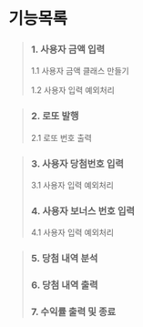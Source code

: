   기능목록
============================
>### 1. 사용자 금액 입력
> 1.1 사용자 금액 클래스 만들기
> 
> 1.2 사용자 입력 예외처리

>### 2. 로또 발행
> 2.1 로또 번호 출력

>### 3. 사용자 당첨번호 입력
> 3.1 사용자 입력 예외처리
>### 4. 사용자 보너스 번호 입력
> 4.1 사용자 입력 예외처리

>### 5. 당첨 내역 분석
>### 6. 당첨 내역 출력
>### 7. 수익률 출력 및 종료



